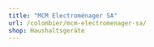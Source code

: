 ```yaml
---
title: "MCM Electroménager SA"
url: /colombier/mcm-electromenager-sa/
shop: Haushaltsgeräte
---
```

